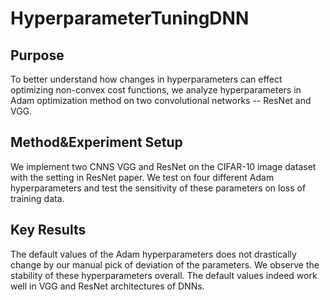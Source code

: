 # HyperparameterTuningDNN

## Purpose
To better understand how changes in hyperparameters can effect optimizing non-convex cost functions, we analyze hyperparameters in Adam optimization method on two convolutional networks -- ResNet and VGG. 

## Method&Experiment Setup
We implement two CNNS VGG and ResNet on the CIFAR-10 image dataset with the setting in ResNet paper. We test on four different Adam hyperparameters and test the sensitivity of these parameters on loss of training data.  

## Key Results
The default values of the Adam hyperparameters does not drastically change by our manual pick of deviation of the parameters. We observe the stability of these hyperparameters overall. The default values indeed work well in VGG and ResNet architectures of DNNs.  
